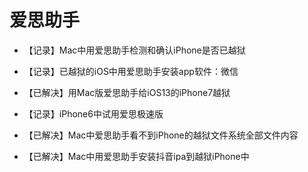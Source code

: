 # 爱思助手

* 【记录】Mac中用爱思助手检测和确认iPhone是否已越狱
* 【记录】已越狱的iOS中用爱思助手安装app软件：微信
* 【已解决】用Mac版爱思助手给iOS13的iPhone7越狱

* 【记录】iPhone6中试用爱思极速版

* 【已解决】Mac中爱思助手看不到iPhone的越狱文件系统全部文件内容

* 【已解决】Mac中用爱思助手安装抖音ipa到越狱iPhone中
